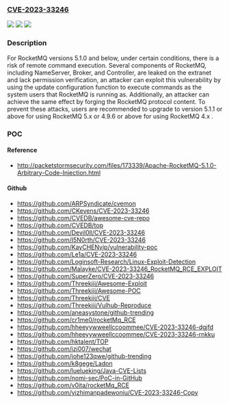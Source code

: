 ### [CVE-2023-33246](https://cve.mitre.org/cgi-bin/cvename.cgi?name=CVE-2023-33246)
![](https://img.shields.io/static/v1?label=Product&message=Apache%20RocketMQ&color=blue)
![](https://img.shields.io/static/v1?label=Version&message=0%3C%3D%205.1.0%20&color=brighgreen)
![](https://img.shields.io/static/v1?label=Vulnerability&message=CWE-94%20Improper%20Control%20of%20Generation%20of%20Code%20('Code%20Injection')&color=brighgreen)

### Description

For RocketMQ versions 5.1.0 and below, under certain conditions, there is a risk of remote command execution. Several components of RocketMQ, including NameServer, Broker, and Controller, are leaked on the extranet and lack permission verification, an attacker can exploit this vulnerability by using the update configuration function to execute commands as the system users that RocketMQ is running as. Additionally, an attacker can achieve the same effect by forging the RocketMQ protocol content. To prevent these attacks, users are recommended to upgrade to version 5.1.1 or above for using RocketMQ 5.x or 4.9.6 or above for using RocketMQ 4.x .

### POC

#### Reference
- http://packetstormsecurity.com/files/173339/Apache-RocketMQ-5.1.0-Arbitrary-Code-Injection.html

#### Github
- https://github.com/ARPSyndicate/cvemon
- https://github.com/CKevens/CVE-2023-33246
- https://github.com/CVEDB/awesome-cve-repo
- https://github.com/CVEDB/top
- https://github.com/Devil0ll/CVE-2023-33246
- https://github.com/I5N0rth/CVE-2023-33246
- https://github.com/KayCHENvip/vulnerability-poc
- https://github.com/Le1a/CVE-2023-33246
- https://github.com/Loginsoft-Research/Linux-Exploit-Detection
- https://github.com/Malayke/CVE-2023-33246_RocketMQ_RCE_EXPLOIT
- https://github.com/SuperZero/CVE-2023-33246
- https://github.com/Threekiii/Awesome-Exploit
- https://github.com/Threekiii/Awesome-POC
- https://github.com/Threekiii/CVE
- https://github.com/Threekiii/Vulhub-Reproduce
- https://github.com/aneasystone/github-trending
- https://github.com/cr1me0/rocketMq_RCE
- https://github.com/hheeyywweellccoommee/CVE-2023-33246-dgjfd
- https://github.com/hheeyywweellccoommee/CVE-2023-33246-rnkku
- https://github.com/hktalent/TOP
- https://github.com/izj007/wechat
- https://github.com/johe123qwe/github-trending
- https://github.com/k8gege/Ladon
- https://github.com/luelueking/Java-CVE-Lists
- https://github.com/nomi-sec/PoC-in-GitHub
- https://github.com/v0ita/rocketMq_RCE
- https://github.com/yizhimanpadewoniu/CVE-2023-33246-Copy

